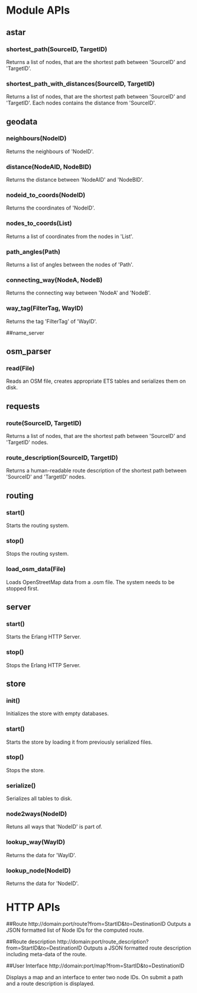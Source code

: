 # Module APIs


## astar

### shortest_path(SourceID, TargetID)
Returns a list of nodes, that are the shortest path between 'SourceID' and 'TargetID'.

### shortest_path_with_distances(SourceID, TargetID)
Returns a list of nodes, that are the shortest path between 'SourceID' and 'TargetID'. Each nodes contains the distance from 'SourceID'.


## geodata

### neighbours(NodeID)
Returns the neighbours of 'NodeID'.

### distance(NodeAID, NodeBID)
Returns the distance between 'NodeAID' and 'NodeBID'.

### nodeid_to_coords(NodeID)
Returns the coordinates of 'NodeID'.

### nodes_to_coords(List)
Returns a list of coordinates from the nodes in 'List'.

### path_angles(Path)
Returns a list of angles between the nodes of 'Path'.

### connecting_way(NodeA, NodeB)
Returns the connecting way between 'NodeA' and 'NodeB'.

### way_tag(FilterTag, WayID)
Returns the tag 'FilterTag' of 'WayID'.

##name_server

## osm_parser

### read(File)
Reads an OSM file, creates appropriate ETS tables and serializes them on disk.

## requests

### route(SourceID, TargetID)
Returns a list of nodes, that are the shortest path between 'SourceID' and 'TargetID' nodes.

### route_description(SourceID, TargetID)
Returns a human-readable route description of the shortest path between 'SourceID' and 'TargetID' nodes.

## routing

### start()
Starts the routing system.

### stop()
Stops the routing system.

### load_osm_data(File)
Loads OpenStreetMap data from a .osm file. The system needs to be stopped first.

## server

### start()
Starts the Erlang HTTP Server.

### stop()
Stops the Erlang HTTP Server.

## store

### init()
Initializes the store with empty databases.

### start()
Starts the store by loading it from previously serialized files.

### stop()
Stops the store.

### serialize()
Serializes all tables to disk.

### node2ways(NodeID)
Retuns all ways that 'NodeID' is part of.

### lookup_way(WayID)
Returns the data for 'WayID'.

### lookup_node(NodeID)
Returns the data for 'NodeID'.

# HTTP APIs

##Route
	http://domain:port/route?from=StartID&to=DestinationID
Outputs a JSON formatted list of Node IDs for the computed route.

##Route description
	http://domain:port/route_description?from=StartID&to=DestinationID
Outputs a JSON formatted route description including meta-data of the route.

##User Interface
	http://domain:port/map?from=StartID&to=DestinationID

Displays a map and an interface to enter two node IDs. 
On submit a path and a route description is displayed.
